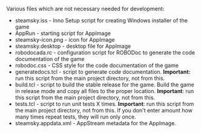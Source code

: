 Various files which are not necessary needed for development:

* steamsky.iss      - Inno Setup script for creating Windows installer of the
                      game
* AppRun            - starting script for AppImage
* steamsky-icon.png - icon for AppImage
* steamsky.desktop  - desktop file for AppImage
* robodocada.rc     - configuration script for ROBODoc to generate the code
                      documentation of the game
* robodoc.css       - CSS style for the code documentation of the game
* generatedocs.tcl  - script to generate code documentation. **Important:** run
                      this script from the main project directory, not from
                      this.
* build.tcl         - script to build the stable release for the game. Build
                      the game in release mode and copy all files to the proper
                      location. **Important**: run this script from the main
                      project directory, not from this.
* tests.tcl         - script to run unit tests X times. **Important**: run this
                      script from the main project directory, not from this.
                      If you don't enter amount how many times repeat tests,
                      they will run only once.
* steamsky.appdata.xml - AppStream metadata for the AppImage.
